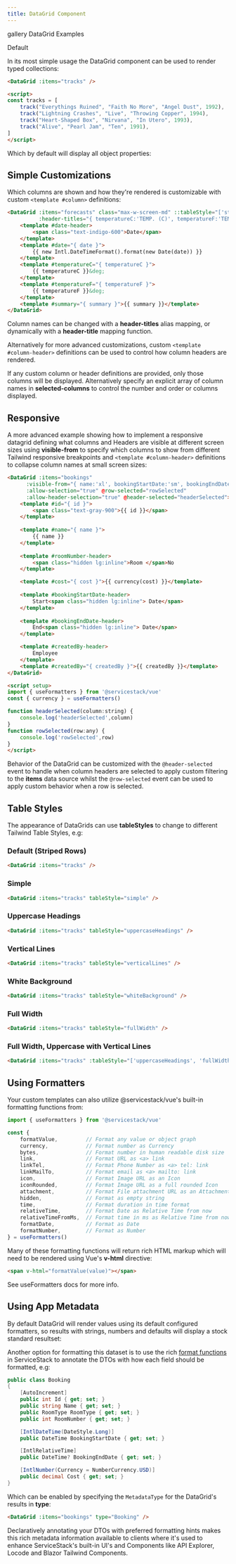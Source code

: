```yaml
---
title: DataGrid Component
---
```


<link rel="stylesheet" href="/css/tailwind-components.css">

<script setup>
import { Icon } from "@iconify/vue"
import ApiReference from "../../src/components/ApiReference.vue"
import Default from "../../src/gallery/datagrid/Default.vue"
import Custom from "../../src/gallery/datagrid/Custom.vue"
import Responsive from "../../src/gallery/datagrid/Responsive.vue"
import { tracks } from "../../src/gallery/data.ts"
import metadata from "../../src/gallery/metadata.json"
import bookings from "../../src/gallery/bookings.json"

import { useAppMetadata } from '@servicestack/vue'
const { load } = useAppMetadata()
load(metadata)
</script>

<div>

<Breadcrumbs class="mt-4" home-href="/vue/">
  <Breadcrumb href="/vue/gallery/">gallery</Breadcrumb>
  <Breadcrumb>DataGrid Examples</Breadcrumb>
</Breadcrumbs>

<ApiReference class="pt-8" Component="DataGrid<Model>">Default</ApiReference>

<p class="mb-4 text-lg">
    In its most simple usage the DataGrid component can be used to render typed collections:
</p>

```html
<DataGrid :items="tracks" />

<script>
const tracks = [
    track("Everythings Ruined", "Faith No More", "Angel Dust", 1992),
    track("Lightning Crashes", "Live", "Throwing Copper", 1994),
    track("Heart-Shaped Box", "Nirvana", "In Utero", 1993),
    track("Alive", "Pearl Jam", "Ten", 1991),
]
</script>
```

<p class="mb-4 text-lg">
    Which by default will display all object properties:
</p>

<DataGrid :items="tracks" />

<h2 class="pt-8 mb-4 text-2xl font-semibold text-gray-900 dark:text-gray-100">
  Simple Customizations
</h2>

<p class="mb-4 text-lg">
  Which columns are shown and how they're rendered is customizable with custom <code>&lt;template #column&gt;</code> definitions:
</p>

```html
<DataGrid :items="forecasts" class="max-w-screen-md" ::tableStyle="['stripedRows','uppercaseHeadings']"
          :header-titles="{ temperatureC:'TEMP. (C)', temperatureF:'TEMP. (F)' }">
    <template #date-header>
        <span class="text-indigo-600">Date</span>
    </template>
    <template #date="{ date }">
        {{ new Intl.DateTimeFormat().format(new Date(date)) }}
    </template>
    <template #temperatureC="{ temperatureC }">
        {{ temperatureC }}&deg;
    </template>
    <template #temperatureF="{ temperatureF }">
        {{ temperatureF }}&deg;
    </template>
    <template #summary="{ summary }">{{ summary }}</template>
</DataGrid>

```

<Custom />

<p class="my-4 text-lg">
    Column names can be changed with a <b>header-titles</b> alias mapping, or dynamically with a <b>header-title</b> mapping function.
</p>

<p class="my-4 text-lg">
    Alternatively for more advanced customizations, custom <code>&lt;template #column-header&gt;</code> definitions can be used 
    to control how column headers are rendered.
</p>

<p class="my-4 text-lg">
    If any custom column or header definitions are provided, only those columns will be displayed. 
    Alternatively specify an explicit array of column names in <b>selected-columns</b> 
    to control the number and order or columns displayed.
</p>


<h2 class="pt-8 mb-4 text-2xl font-semibold text-gray-900 dark:text-gray-100">
    Responsive
</h2>

<p class="mb-4 text-lg">
    A more advanced example showing how to implement a responsive datagrid defining what columns and Headers
    are visible at different screen sizes using <b>visible-from</b> to specify which columns to show 
    from different Tailwind responsive breakpoints and <code>&lt;template #column-header&gt;</code> definitions to 
    collapse column names at small screen sizes:
</p>

```html
<DataGrid :items="bookings" 
      :visible-from="{ name:'xl', bookingStartDate:'sm', bookingEndDate:'xl' }"
      :allow-selection="true" @row-selected="rowSelected"
      :allow-header-selection="true" @header-selected="headerSelected">
    <template #id="{ id }">
        <span class="text-gray-900">{{ id }}</span>
    </template>
    
    <template #name="{ name }">
        {{ name }}
    </template>
    
    <template #roomNumber-header>
        <span class="hidden lg:inline">Room </span>No
    </template>

    <template #cost="{ cost }">{{ currency(cost) }}</template>
    
    <template #bookingStartDate-header>
        Start<span class="hidden lg:inline"> Date</span>
    </template>
    
    <template #bookingEndDate-header>
        End<span class="hidden lg:inline"> Date</span>
    </template>

    <template #createdBy-header>
        Employee
    </template>
    <template #createdBy="{ createdBy }">{{ createdBy }}</template>
</DataGrid>

<script setup>
import { useFormatters } from '@servicestack/vue'
const { currency } = useFormatters()

function headerSelected(column:string) {
    console.log('headerSelected',column)
}
function rowSelected(row:any) {
    console.log('rowSelected',row)
}
</script>
```

<Responsive />

<p class="my-4 text-lg">
    Behavior of the DataGrid can be customized with the <code>@header-selected</code> event to handle when column headers are selected to 
    apply custom filtering to the <b>items</b> data source whilst the <code>@row-selected</code> event can be used to apply custom behavior 
    when a row is selected.
</p>

<h2 id="table-styles" class="mt-8 mb-4 text-2xl font-semibold text-gray-900 dark:text-gray-100">
    Table Styles
</h2>

<p class="mb-4 text-lg">
    The appearance of DataGrids can use <b>tableStyles</b> to change to different
    <TextLink href="https://tailwindui.com/components/application-ui/lists/tables">Tailwind Table Styles</TextLink>, e.g:
</p>


<h3 class="my-4 text-lg font-semibold">Default (Striped Rows)</h3>

```html
<DataGrid :items="tracks" />
```

<DataGrid :items="tracks" />

<h3 class="my-4 text-lg font-semibold">Simple</h3>

```html
<DataGrid :items="tracks" tableStyle="simple" />
```

<DataGrid :items="tracks" tableStyle="simple" />

<h3 class="my-4 text-lg font-semibold">Uppercase Headings</h3>

```html
<DataGrid :items="tracks" tableStyle="uppercaseHeadings" />
```

<DataGrid :items="tracks" tableStyle="uppercaseHeadings" />

<h3 class="my-4 text-lg font-semibold">Vertical Lines</h3>

```html
<DataGrid :items="tracks" tableStyle="verticalLines" />
```

<DataGrid :items="tracks" tableStyle="verticalLines" />

<h3 class="my-4 text-lg font-semibold">White Background</h3>

```html
<DataGrid :items="tracks" tableStyle="whiteBackground" />
```

<DataGrid :items="tracks" tableStyle="whiteBackground" />

<h3 class="my-4 text-lg font-semibold">Full Width</h3>

```html
<DataGrid :items="tracks" tableStyle="fullWidth" />
```

<DataGrid :items="tracks" tableStyle="fullWidth" />

<h3 class="my-4 text-lg font-semibold">Full Width, Uppercase with Vertical Lines</h3>

```html
<DataGrid :items="tracks" :tableStyle="['uppercaseHeadings', 'fullWidth', 'verticalLines']" />
```

<DataGrid :items="tracks" :tableStyle="['uppercaseHeadings', 'fullWidth', 'verticalLines']" />

<h2 id="formatters" class="mt-8 mb-4 text-2xl font-semibold text-gray-900 dark:text-gray-100">
    Using Formatters
</h2>

Your custom templates can also utilize @servicestack/vue's built-in formatting functions from:

```js
import { useFormatters } from '@servicestack/vue'

const {
    formatValue,         // Format any value or object graph
    currency,            // Format number as Currency
    bytes,               // Format number in human readable disk size
    link,                // Format URL as <a> link
    linkTel,             // Format Phone Number as <a> tel: link
    linkMailTo,          // Format email as <a> mailto: link
    icon,                // Format Image URL as an Icon
    iconRounded,         // Format Image URL as a full rounded Icon
    attachment,          // Format File attachment URL as an Attachment
    hidden,              // Format as empty string
    time,                // Format duration in time format
    relativeTime,        // Format Date as Relative Time from now
    relativeTimeFromMs,  // Format time in ms as Relative Time from now
    formatDate,          // Format as Date
    formatNumber,        // Format as Number
} = useFormatters()
```

Many of these formatting functions will return rich HTML markup which will need to be rendered using Vue's **v-html** directive:

```html
<span v-html="formatValue(value)"></span>
```

See <TextLink href="/vue/use-formatters">useFormatters docs</TextLink> for more info.

<h2 id="app-metadata" class="mt-8 mb-4 text-2xl font-semibold text-gray-900 dark:text-gray-100">
    Using App Metadata
</h2>

<p class="my-4 text-lg">
    By default DataGrid will render values using its default configured formatters, so results with strings, numbers and defaults
    will display a stock standard resultset:
</p>

<DataGrid :items="bookings" />

<p class="my-4 text-lg">
    Another option for formatting this dataset is to use the rich <a href="/locode/formatters">format functions</a> in ServiceStack
    to annotate the DTOs with how each field should be formatted, e.g:
</p>

```csharp
public class Booking
{
    [AutoIncrement]
    public int Id { get; set; }
    public string Name { get; set; }
    public RoomType RoomType { get; set; }
    public int RoomNumber { get; set; }

    [IntlDateTime(DateStyle.Long)]
    public DateTime BookingStartDate { get; set; }

    [IntlRelativeTime]
    public DateTime? BookingEndDate { get; set; }

    [IntlNumber(Currency = NumberCurrency.USD)]
    public decimal Cost { get; set; }
}
```

<p class="my-4 text-lg">
    Which can be enabled by specifying the <code>MetadataType</code> for the DataGrid's results in <b>type</b>:
</p>

```html
<DataGrid :items="bookings" type="Booking" />
```

<DataGrid :items="bookings" type="Booking" />

<p class="my-4 text-lg">
    Declaratively annotating your DTOs with preferred formatting hints makes this rich metadata information available to clients where
    it's used to enhance ServiceStack's built-in UI's and Components like
    <TextLink href="/api-explorer">API Explorer</TextLink>, 
    <TextLink href="/locode/">Locode</TextLink> and 
    <TextLink href="/templates-blazor-components">Blazor Tailwind Components</TextLink>.
</p>

</div>
